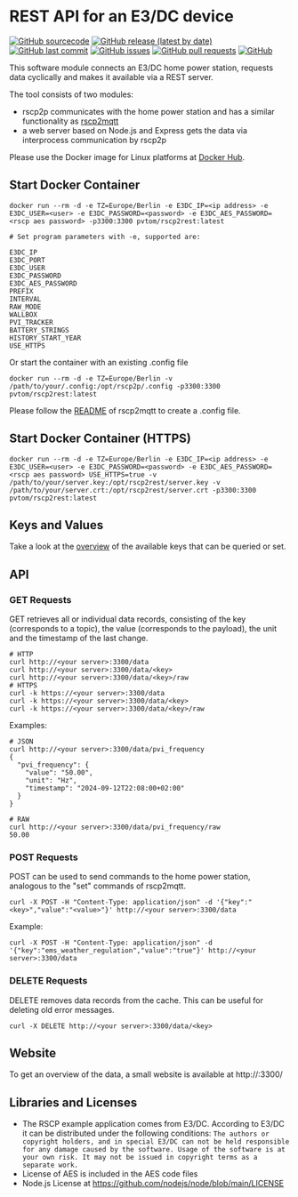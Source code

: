 # REST API for an E3/DC device
[![GitHub sourcecode](https://img.shields.io/badge/Source-GitHub-green)](https://github.com/pvtom/rscp2rest/)
[![GitHub release (latest by date)](https://img.shields.io/github/v/release/pvtom/rscp2rest)](https://github.com/pvtom/rscp2rest/releases/latest)
[![GitHub last commit](https://img.shields.io/github/last-commit/pvtom/rscp2rest)](https://github.com/pvtom/rscp2rest/commits)
[![GitHub issues](https://img.shields.io/github/issues/pvtom/rscp2rest)](https://github.com/pvtom/rscp2rest/issues)
[![GitHub pull requests](https://img.shields.io/github/issues-pr/pvtom/rscp2rest)](https://github.com/pvtom/rscp2rest/pulls)
[![GitHub](https://img.shields.io/github/license/pvtom/rscp2rest)](https://github.com/pvtom/rscp2rest/blob/main/LICENSE)

This software module connects an E3/DC home power station, requests data cyclically and makes it available via a REST server.

The tool consists of two modules: 
- rscp2p communicates with the home power station and has a similar functionality as [rscp2mqtt](https://github.com/pvtom/rscp2mqtt)
- a web server based on Node.js and Express gets the data via interprocess communication by rscp2p

Please use the Docker image for Linux platforms at [Docker Hub](https://hub.docker.com/r/pvtom/rscp2rest).

## Start Docker Container
```
docker run --rm -d -e TZ=Europe/Berlin -e E3DC_IP=<ip address> -e E3DC_USER=<user> -e E3DC_PASSWORD=<password> -e E3DC_AES_PASSWORD=<rscp aes password> -p3300:3300 pvtom/rscp2rest:latest
```
```
# Set program parameters with -e, supported are:

E3DC_IP
E3DC_PORT
E3DC_USER
E3DC_PASSWORD
E3DC_AES_PASSWORD
PREFIX
INTERVAL
RAW_MODE
WALLBOX
PVI_TRACKER
BATTERY_STRINGS
HISTORY_START_YEAR
USE_HTTPS
```

Or start the container with an existing .config file

```
docker run --rm -d -e TZ=Europe/Berlin -v /path/to/your/.config:/opt/rscp2p/.config -p3300:3300 pvtom/rscp2rest:latest
```

Please follow the [README](https://github.com/pvtom/rscp2mqtt/blob/main/README.md) of rscp2mqtt to create a .config file.

## Start Docker Container (HTTPS)
```
docker run --rm -d -e TZ=Europe/Berlin -e E3DC_IP=<ip address> -e E3DC_USER=<user> -e E3DC_PASSWORD=<password> -e E3DC_AES_PASSWORD=<rscp aes password> USE_HTTPS=true -v /path/to/your/server.key:/opt/rscp2rest/server.key -v /path/to/your/server.crt:/opt/rscp2rest/server.crt -p3300:3300 pvtom/rscp2rest:latest
```

## Keys and Values
Take a look at the [overview](KEYS.md) of the available keys that can be queried or set.

## API
### GET Requests

GET retrieves all or individual data records, consisting of the key (corresponds to a topic), the value (corresponds to the payload), the unit and the timestamp of the last change.
```
# HTTP
curl http://<your server>:3300/data
curl http://<your server>:3300/data/<key>
curl http://<your server>:3300/data/<key>/raw
# HTTPS
curl -k https://<your server>:3300/data
curl -k https://<your server>:3300/data/<key>
curl -k https://<your server>:3300/data/<key>/raw
```
Examples:
```
# JSON
curl http://<your server>:3300/data/pvi_frequency
{
  "pvi_frequency": {
    "value": "50.00",
    "unit": "Hz",
    "timestamp": "2024-09-12T22:08:00+02:00"
  }
}

# RAW
curl http://<your server>:3300/data/pvi_frequency/raw
50.00
```

### POST Requests

POST can be used to send commands to the home power station, analogous to the "set" commands of rscp2mqtt.
```
curl -X POST -H "Content-Type: application/json" -d '{"key":"<key>","value":"<value>"}' http://<your server>:3300/data
```
Example:
```
curl -X POST -H "Content-Type: application/json" -d '{"key":"ems_weather_regulation","value":"true"}' http://<your server>:3300/data
```

### DELETE Requests

DELETE removes data records from the cache. This can be useful for deleting old error messages.
```
curl -X DELETE http://<your server>:3300/data/<key>
```

## Website

To get an overview of the data, a small website is available at http://<your server>:3300/

## Libraries and Licenses

- The RSCP example application comes from E3/DC. According to E3/DC it can be distributed under the following conditions: `The authors or copyright holders, and in special E3/DC can not be held responsible for any damage caused by the software. Usage of the software is at your own risk. It may not be issued in copyright terms as a separate work.`
- License of AES is included in the AES code files
- Node.js License at https://github.com/nodejs/node/blob/main/LICENSE
